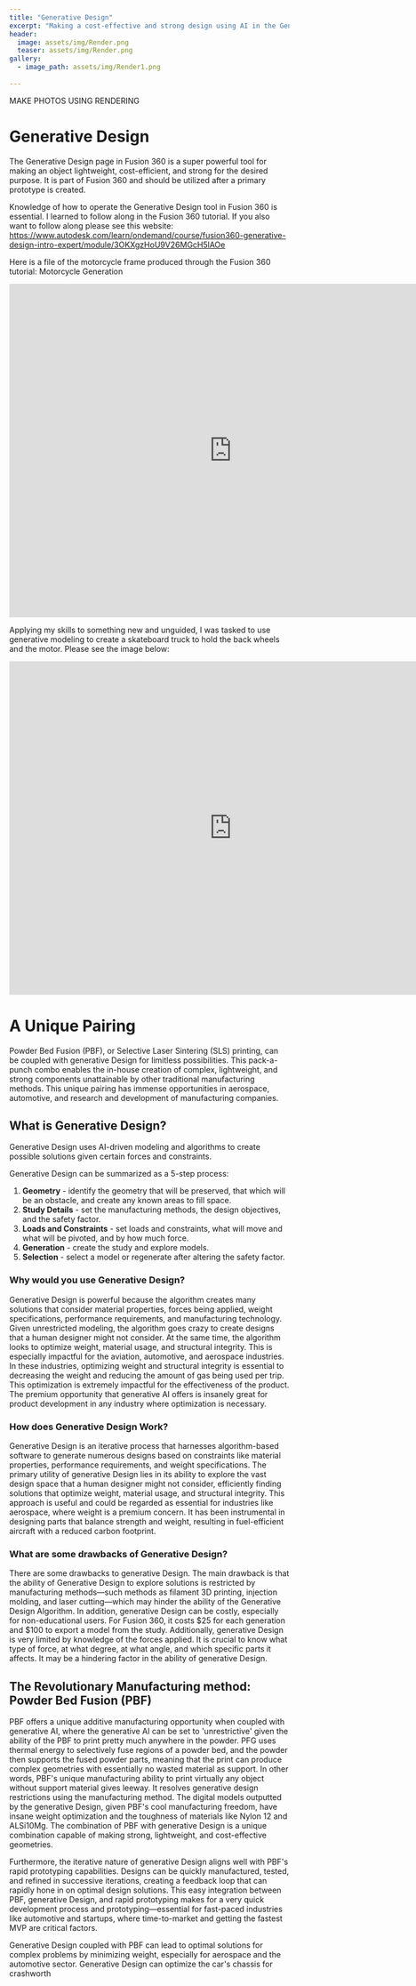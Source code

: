 ```yaml
---
title: "Generative Design"
excerpt: "Making a cost-effective and strong design using AI in the Generative design for a skateboard truck"
header:
  image: assets/img/Render.png
  teaser: assets/img/Render.png
gallery:
  - image_path: assets/img/Render1.png
   
---
```



MAKE PHOTOS USING RENDERING

# **Generative Design**

The Generative Design page in Fusion 360 is a super powerful tool for making an object lightweight, cost-efficient, and strong for the desired purpose. It is part of Fusion 360 and should be utilized after a primary prototype is created. 

Knowledge of how to operate the Generative Design tool in Fusion 360 is essential. I learned to follow along in the Fusion 360 tutorial. If you also want to follow along please see this website: https://www.autodesk.com/learn/ondemand/course/fusion360-generative-design-intro-expert/module/3OKXgzHoU9V26MGcH5lAOe

Here is a file of the motorcycle frame produced through the Fusion 360 tutorial: 
Motorcycle Generation

<iframe src="https://vanderbilt643.autodesk360.com/shares/public/SH512d4QTec90decfa6ec25801b46085779d?mode=embed" width="800" height="600" allowfullscreen="true" webkitallowfullscreen="true" mozallowfullscreen="true"  frameborder="0"></iframe>

Applying my skills to something new and unguided, I was tasked to use generative modeling to create a skateboard truck to hold the back wheels and the motor. Please see the image below: 

<iframe src="https://vanderbilt643.autodesk360.com/shares/public/SH512d4QTec90decfa6e8ab1fbf7fd528433?mode=embed" width="800" height="600" allowfullscreen="true" webkitallowfullscreen="true" mozallowfullscreen="true"  frameborder="0"></iframe>

# A Unique Pairing

Powder Bed Fusion (PBF), or Selective Laser Sintering (SLS) printing, can be coupled with generative Design for limitless possibilities. This pack-a-punch combo enables the in-house creation of complex, lightweight, and strong components unattainable by other traditional manufacturing methods. This unique pairing has immense opportunities in aerospace, automotive, and research and development of manufacturing companies.

## What is Generative Design?

Generative Design uses AI-driven modeling and algorithms to create possible solutions given certain forces and constraints.

Generative Design can be summarized as a 5-step process:
1. **Geometry** - identify the geometry that will be preserved, that which will be an obstacle, and create any known areas to fill space.
2. **Study Details** - set the manufacturing methods, the design objectives, and the safety factor.
3. **Loads and Constraints** - set loads and constraints, what will move and what will be pivoted, and by how much force.
4. **Generation** - create the study and explore models.
5. **Selection** - select a model or regenerate after altering the safety factor.

### Why would you use Generative Design?

Generative Design is powerful because the algorithm creates many solutions that consider material properties, forces being applied, weight specifications, performance requirements, and manufacturing technology. Given unrestricted modeling, the algorithm goes crazy to create designs that a human designer might not consider. At the same time, the algorithm looks to optimize weight, material usage, and structural integrity. This is especially impactful for the aviation, automotive, and aerospace industries. In these industries, optimizing weight and structural integrity is essential to decreasing the weight and reducing the amount of gas being used per trip. This optimization is extremely impactful for the effectiveness of the product. The premium opportunity that generative AI offers is insanely great for product development in any industry where optimization is necessary.

### How does Generative Design Work?

Generative Design is an iterative process that harnesses algorithm-based software to generate numerous designs based on constraints like material properties, performance requirements, and weight specifications. The primary utility of generative Design lies in its ability to explore the vast design space that a human designer might not consider, efficiently finding solutions that optimize weight, material usage, and structural integrity. This approach is useful and could be regarded as essential for industries like aerospace, where weight is a premium concern. It has been instrumental in designing parts that balance strength and weight, resulting in fuel-efficient aircraft with a reduced carbon footprint.

### What are some drawbacks of Generative Design?

There are some drawbacks to generative Design. The main drawback is that the ability of Generative Design to explore solutions is restricted by manufacturing methods—such methods as filament 3D printing, injection molding, and laser cutting—which may hinder the ability of the Generative Design Algorithm. In addition, generative Design can be costly, especially for non-educational users. For Fusion 360, it costs $25 for each generation and $100 to export a model from the study. Additionally, generative Design is very limited by knowledge of the forces applied. It is crucial to know what type of force, at what degree, at what angle, and which specific parts it affects. It may be a hindering factor in the ability of generative Design.

## The Revolutionary Manufacturing method: Powder Bed Fusion (PBF)

PBF offers a unique additive manufacturing opportunity when coupled with generative AI, where the generative AI can be set to 'unrestrictive' given the ability of the PBF to print pretty much anywhere in the powder. PFG uses thermal energy to selectively fuse regions of a powder bed, and the powder then supports the fused powder parts, meaning that the print can produce complex geometries with essentially no wasted material as support. In other words, PBF's unique manufacturing ability to print virtually any object without support material gives leeway. It resolves generative design restrictions using the manufacturing method. The digital models outputted by the generative Design, given PBF's cool manufacturing freedom, have insane weight optimization and the toughness of materials like Nylon 12 and ALSi10Mg. The combination of PBF with generative Design is a unique combination capable of making strong, lightweight, and cost-effective geometries.

Furthermore, the iterative nature of generative Design aligns well with PBF's rapid prototyping capabilities. Designs can be quickly manufactured, tested, and refined in successive iterations, creating a feedback loop that can rapidly hone in on optimal design solutions. This easy integration between PBF, generative Design, and rapid prototyping makes for a very quick development process and prototyping—essential for fast-paced industries like automotive and startups, where time-to-market and getting the fastest MVP are critical factors.

Generative Design coupled with PBF can lead to optimal solutions for complex problems by minimizing weight, especially for aerospace and the automotive sector. Generative Design can optimize the car's chassis for crashworth




